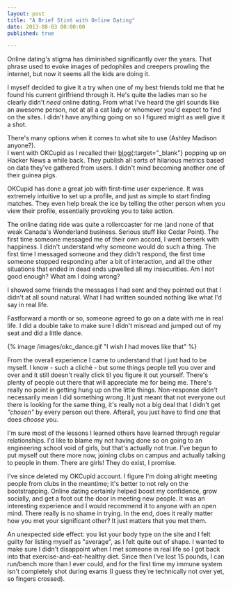 ```yaml
---
layout: post
title: "A Brief Stint with Online Dating"
date: 2013-08-03 00:00:00
published: true

---
```


Online dating's stigma has diminished significantly over the years. That phrase 
used to evoke images of pedophiles and creepers prowling the internet, but now 
it seems all the kids are doing it.

I myself decided to give it a try when one of my best friends told me that he 
found his current girlfriend through it. He's quite the ladies man so he clearly 
didn't _need_ online dating. From what I've heard the girl sounds like an 
awesome person, not at all a cat lady or whomever you'd expect to find on the 
sites. I didn't have anything going on so I figured might as well give it a 
shot.

There's many options when it comes to what site to use (Ashley Madison anyone?).  
I went with OKCupid as I recalled their 
[blog](http://blog.okcupid.com/){:target="_blank"} popping up on Hacker News a 
while back. They publish all sorts of hilarious metrics based on data they've 
  gathered from users. I didn't mind becoming another one of their guinea pigs.

OKCupid has done a great job with first-time user experience. It was extremely 
intuitive to set up a profile, and just as simple to start finding matches. They 
even help break the ice by telling the other person when you view their profile, 
essentially provoking you to take action.

The online dating ride was quite a rollercoaster for me (and none of that weak 
Canada's Wonderland business. Serious stuff like Cedar Point). The first time 
someone messaged me of their own accord, I went berserk with happiness. I didn't 
understand why someone would do such a thing. The first time I messaged someone 
and they didn't respond, the first time someone stopped responding after a bit 
of interaction, and all the other situations that ended in dead ends upwelled 
all my insecurities. Am I not good enough? What am I doing wrong?

I showed some friends the messages I had sent and they pointed out that I didn't 
at all sound natural. What I had written sounded nothing like what I'd say in 
real life.

Fastforward a month or so, someone agreed to go on a date with me in real life. 
I did a double take to make sure I didn't misread and jumped out of my seat and 
did a little dance.

{% image /images/okc_dance.gif "I wish I had moves like that" %}

From the overall experience I came to understand that I just had to be myself. I 
know - such a cliché - but some things people tell you over and over and it 
still doesn't really click til you figure it out yourself. There's plenty of 
people out there that will appreciate me for being me. There's really no point 
in getting hung up on the little things. Non-response didn't necessarily mean I 
did something wrong. It just meant that not everyone out there is looking for 
the same thing, it's really not a big deal that I didn't get _"chosen"_ by every 
person out there. Afterall, you just have to find _one_ that does _choose_ you.

I'm sure most of the lessons I learned others have learned through regular 
relationships. I'd like to blame my not having done so on going to an 
engineering school void of girls, but that's actually not true. I've begun to 
put myself out there more now, joining clubs on campus and actually talking to 
people in them. There are girls! They do exist, I promise.

I've since deleted my OKCupid account. I figure I'm doing alright meeting people 
from clubs in the meantime; it's better to not rely on the bootstrapping. Online 
dating certainly helped boost my confidence, grow socially, and get a foot out 
the door in meeting new people. It was an interesting experience and I would 
recommend it to anyone with an open mind. There really is no shame in trying. In 
the end, does it really matter how you met your significant other? It just 
matters that you met them.

An unexpected side effect: you list your body type on the site and I felt guilty 
for listing myself as "average", as I felt quite out of shape. I wanted to make 
  sure I didn't disappoint when I met someone in real life so I got back into 
  that exercise-and-eat-healthy diet. Since then I've lost 15 pounds, I can 
  run/bench more than I ever could, and for the first time my immune system 
  isn't completely shot during exams (I guess they're technically not over yet, 
  so fingers crossed).
